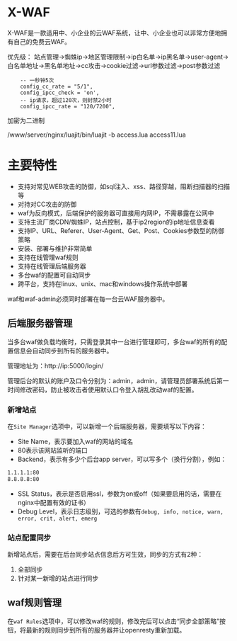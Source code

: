 # X-WAF

X-WAF是一款适用中、小企业的云WAF系统，让中、小企业也可以非常方便地拥有自己的免费云WAF。

优先级： 站点管理->蜘蛛ip->地区管理限制->ip白名单->ip黑名单->user-agent->白名单地址->黑名单地址->cc攻击->cookie过滤->url参数过滤->post参数过滤

```
    -- 一秒钟5次
    config_cc_rate = "5/1",
    config_ipcc_check = 'on',
    -- ip请求，超过120次，则封禁2小时
    config_ipcc_rate = "120/7200",
```

加密为二进制

/www/server/nginx/luajit/bin/luajit -b access.lua access11.lua


# 主要特性

- 支持对常见WEB攻击的防御，如sql注入、xss、路径穿越，阻断扫描器的扫描等
- 对持对CC攻击的防御
- waf为反向模式，后端保护的服务器可直接用内网IP，不需暴露在公网中
- 支持主流厂商CDN/蜘蛛IP，站点控制，基于ip2region的ip地址信息查看
- 支持IP、URL、Referer、User-Agent、Get、Post、Cookies参数型的防御策略
- 安装、部署与维护非常简单
- 支持在线管理waf规则
- 支持在线管理后端服务器
- 多台waf的配置可自动同步
- 跨平台，支持在linux、unix、mac和windows操作系统中部署

waf和waf-admin必须同时部署在每一台云WAF服务器中。


## 后端服务器管理

当多台waf做负载均衡时，只需登录其中一台进行管理即可，多台waf的所有的配置信息会自动同步到所有的服务器中。

管理地址为：http://ip:5000/login/

管理后台的默认的账户及口令分别为：admin，admin，请管理员部署系统后第一时间修改密码，防止被攻击者使用默认口令登入胡乱改动waf的配置。

### 新增站点

在`Site Manager`选项中，可以新增一个后端服务器，需要填写以下内容：

- Site Name，表示要加入waf的网站的域名
- 80表示该网站监听的端口
- Backend，表示有多少个后台app server，可以写多个（换行分割），例如：
```bash
1.1.1.1:80
8.8.8.8:80
```

- SSL Status，表示是否启用ssl，参数为on或off（如果要启用的话，需要在nginx中配置有效的证书）
- Debug Level，表示日志级别，可选的参数有`debug, info, notice, warn, error, crit, alert, emerg`

### 站点配置同步

新增站点后，需要在后台同步站点信息后方可生效，同步的方式有2种：

1. 全部同步
1. 针对某一新增的站点进行同步

## waf规则管理

在`waf Rules`选项中，可以修改waf的规则，修改完后可以点击“同步全部策略”按钮，将最新的规则同步到所有的服务器并让openresty重新加载。